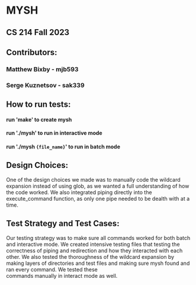 # MYSH
## CS 214 Fall 2023

## Contributors:
### Matthew Bixby - mjb593
### Serge Kuznetsov - sak339

## How to run tests:

#### run 'make' to create mysh
#### run './mysh' to run in interactive mode
#### run './mysh `{file_name}`' to run in batch mode

## Design Choices:

One of the design choices we made was to manually code the wildcard expansion instead of using glob,
as we wanted a full understanding of how the code worked.
We also integrated piping directly into the execute_command function, as only one pipe needed to be 
dealth with at a time.

## Test Strategy and Test Cases:

Our testing strategy was to make sure all commands worked for both batch and interactive mode. We 
created intensive testing files that testing the correctness of piping and redirection and how they
interacted with each other. We also tested the thoroughness of the wildcard expansion by making 
layers of directories and test files and making sure mysh found and ran every command. We tested these  
commands manually in interact mode as well.

